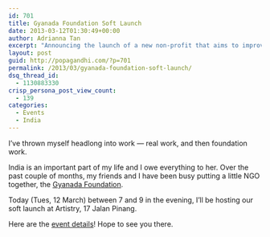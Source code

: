 ```yaml
---
id: 701
title: Gyanada Foundation Soft Launch
date: 2013-03-12T01:30:49+00:00
author: Adrianna Tan
excerpt: "Announcing the launch of a new non-profit that aims to improve girls' education in four states of India."
layout: post
guid: http://popagandhi.com/?p=701
permalink: /2013/03/gyanada-foundation-soft-launch/
dsq_thread_id:
  - 1130883330
crisp_persona_post_view_count:
  - 139
categories:
  - Events
  - India
---
```

I&#8217;ve thrown myself headlong into work — real work, and then foundation work. 

India is an important part of my life and I owe everything to her. Over the past couple of months, my friends and I have been busy putting a little NGO together, the [Gyanada Foundation](http://gyanada.org).

Today (Tues, 12 March) between 7 and 9 in the evening, I&#8217;ll be hosting our soft launch at Artistry, 17 Jalan Pinang.

Here are the [event details](https://www.facebook.com/events/358507430931310/)! Hope to see you there.